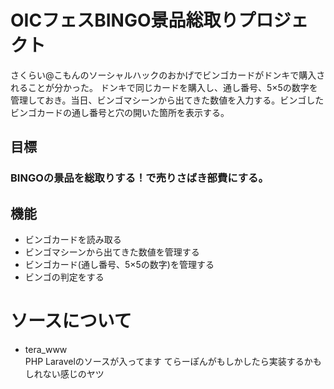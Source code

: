 # OICフェスBINGO景品総取りプロジェクト
さくらい@こもんのソーシャルハックのおかげでビンゴカードがドンキで購入されることが分かった。
ドンキで同じカードを購入し、通し番号、5×5の数字を管理しておき。当日、ビンゴマシーンから出てきた数値を入力する。ビンゴしたビンゴカードの通し番号と穴の開いた箇所を表示する。

## 目標
### BINGOの景品を総取りする！で売りさばき部費にする。

## 機能
- ビンゴカードを読み取る
- ビンゴマシーンから出てきた数値を管理する
- ビンゴカード(通し番号、5×5の数字)を管理する
- ビンゴの判定をする


# ソースについて

* tera_www  
  PHP Laravelのソースが入ってます
  てらーぽんがもしかしたら実装するかもしれない感じのヤツ
